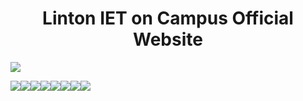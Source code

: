 # <div align="center">Linton IET on Campus Official Website</div> 

![](https://img.shields.io/badge/powered-react-181717?style=for-the-badge&logo=react)

[![](https://sourcerer.io/fame/hovahyii/Linton-IET-On-Campus/linton-iet-on-campus/images/0)](https://sourcerer.io/fame/hovahyii/Linton-IET-On-Campus/linton-iet-on-campus/links/0)[![](https://sourcerer.io/fame/hovahyii/Linton-IET-On-Campus/linton-iet-on-campus/images/1)](https://sourcerer.io/fame/hovahyii/Linton-IET-On-Campus/linton-iet-on-campus/links/1)[![](https://sourcerer.io/fame/hovahyii/Linton-IET-On-Campus/linton-iet-on-campus/images/2)](https://sourcerer.io/fame/hovahyii/Linton-IET-On-Campus/linton-iet-on-campus/links/2)[![](https://sourcerer.io/fame/hovahyii/Linton-IET-On-Campus/linton-iet-on-campus/images/3)](https://sourcerer.io/fame/hovahyii/Linton-IET-On-Campus/linton-iet-on-campus/links/3)[![](https://sourcerer.io/fame/hovahyii/Linton-IET-On-Campus/linton-iet-on-campus/images/4)](https://sourcerer.io/fame/hovahyii/Linton-IET-On-Campus/linton-iet-on-campus/links/4)[![](https://sourcerer.io/fame/hovahyii/Linton-IET-On-Campus/linton-iet-on-campus/images/5)](https://sourcerer.io/fame/hovahyii/Linton-IET-On-Campus/linton-iet-on-campus/links/5)[![](https://sourcerer.io/fame/hovahyii/Linton-IET-On-Campus/linton-iet-on-campus/images/6)](https://sourcerer.io/fame/hovahyii/Linton-IET-On-Campus/linton-iet-on-campus/links/6)[![](https://sourcerer.io/fame/hovahyii/Linton-IET-On-Campus/linton-iet-on-campus/images/7)](https://sourcerer.io/fame/hovahyii/Linton-IET-On-Campus/linton-iet-on-campus/links/7)
